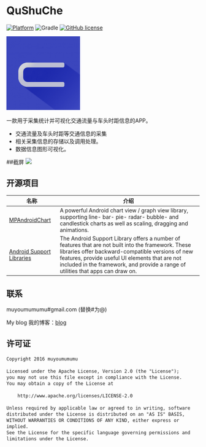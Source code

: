 # QuShuChe

[![Platform](https://img.shields.io/badge/platform-Android-blue.svg)](https://github.com/muyoumumumu/QuShuChe)
![Gradle](https://img.shields.io/badge/gradle-2.2.2-blue.svg)
[![GitHub license](https://img.shields.io/badge/license-Apache%202-blue.svg)](https://raw.githubusercontent.com/muyoumumumu/QuShuChe/master/LICENSE)

![icon](https://github.com/muyoumumumu/QuShuChe/blob/master/screenshots/icon.png)

一款用于采集统计并可视化交通流量与车头时距信息的APP。   
* 交通流量及车头时距等交通信息的采集   
* 相关采集信息的存储以及调用处理。   
* 数据信息图形可视化。


##截屏
![](https://github.com/muyoumumumu/QuShuChe/blob/master/screenshots/main.png)

## 开源项目
名称 | 介绍
--------- | --------
[MPAndroidChart](https://github.com/PhilJay/MPAndroidChart) | A powerful Android chart view / graph view library, supporting line- bar- pie- radar- bubble- and candlestick charts as well as scaling, dragging and animations.
[Android Support Libraries](https://developer.android.com/topic/libraries/support-library/index.html) | The Android Support Library offers a number of features that are not built into the framework. These libraries offer backward-compatible versions of new features, provide useful UI elements that are not included in the framework, and provide a range of utilities that apps can draw on.


## 联系
muyoumumumu#gmail.com (替换#为@)

My blog 我的博客：[blog](http://muyoumumumu.github.io/)

## 许可证

    Copyright 2016 muyoumumumu

    Licensed under the Apache License, Version 2.0 (the "License");
    you may not use this file except in compliance with the License.
    You may obtain a copy of the License at

        http://www.apache.org/licenses/LICENSE-2.0

    Unless required by applicable law or agreed to in writing, software
    distributed under the License is distributed on an "AS IS" BASIS,
    WITHOUT WARRANTIES OR CONDITIONS OF ANY KIND, either express or implied.
    See the License for the specific language governing permissions and
    limitations under the License.


